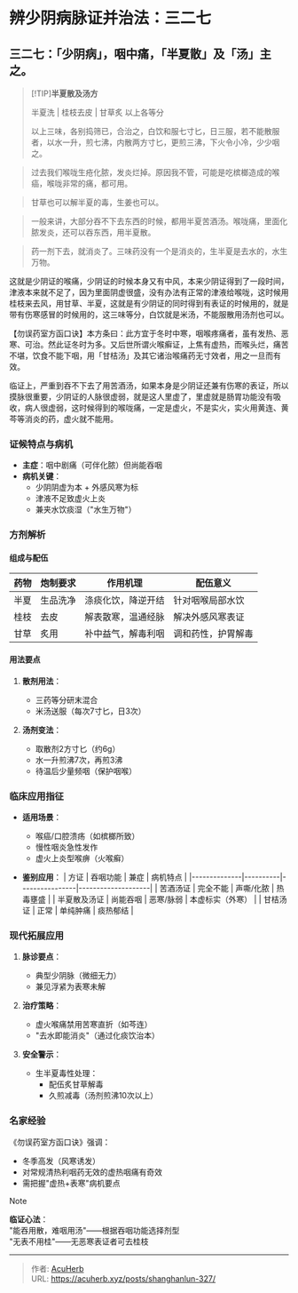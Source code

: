 # 辨少阴病脉证并治法：三二七


## 三二七：「少阴病」，咽中痛，「半夏散」及「汤」主之。

<!--more-->

> [!TIP]**半夏散及汤方**
>
> 半夏洗 | 桂枝去皮 | 甘草炙 以上各等分
>
> 以上三味，各别捣筛已，合治之，白饮和服七寸匕，日三服，若不能散服者，以水一升，煎七沸，内散两方寸匕，更煎三沸，下火令小冷，少少咽之。

> 过去我们喉咙生疮化脓，发炎烂掉。原因我不管，可能是吃槟榔造成的喉癌，喉咙非常的痛，都可用。

> 甘草也可以解半夏的毒，生姜也可以。

> 一般来讲，大部分吞不下去东西的时候，都用半夏苦酒汤。喉咙痛，里面化脓发炎，还可以吞东西，用半夏散。

> 药一剂下去，就消炎了。三味药没有一个是消炎的，生半夏是去水的，水生万物。

这就是少阴证的喉痛，少阴证的时候本身又有中风，本来少阴证得到了一段时间，津液本来就不足了，因为里面阴虚很盛，没有办法有正常的津液给喉咙，这时候用桂枝来去风，用甘草、半夏，这就是有少阴证的同时得到有表证的时候用的，就是带有伤寒感冒的时候用的，这三味等分，白饮就是米汤，不能服散用汤剂也可以。

【勿误药室方函口诀】本方条曰：此方宜于冬时中寒，咽喉疼痛者，虽有发热、恶寒、可治。然此证冬时为多。又后世所谓火喉癣证，上焦有虚热，而喉头烂，痛苦不堪，饮食不能下咽，用「甘桔汤」及其它诸治喉痛药无寸效者，用之一旦而有效。

临证上，严重到吞不下去了用苦酒汤，如果本身是少阴证还兼有伤寒的表证，所以摸脉很重要，少阴证的人脉很虚弱，就是这人里虚了，里虚就是肠胃功能没有吸收，病人很虚弱，这时候得到的喉咙痛，一定是虚火，不是实火，实火用黄连、黄芩等消炎的药，虚火就不能用。

### 证候特点与病机
- **主症**：咽中剧痛（可伴化脓）但尚能吞咽
- **病机关键**：
  - 少阴阴虚为本 + 外感风寒为标
  - 津液不足致虚火上炎
  - 兼夹水饮痰湿（"水生万物"）

### 方剂解析
#### 组成与配伍
| 药物   | 炮制要求 | 作用机理               | 配伍意义           |
|--------|----------|------------------------|--------------------|
| 半夏   | 生品洗净 | 涤痰化饮，降逆开结     | 针对咽喉局部水饮   |
| 桂枝   | 去皮     | 解表散寒，温通经脉     | 解决外感风寒表证   |
| 甘草   | 炙用     | 补中益气，解毒利咽     | 调和药性，护胃解毒 |

#### 用法要点
1. **散剂用法**：
   - 三药等分研末混合
   - 米汤送服（每次7寸匕，日3次）

2. **汤剂变法**：
   - 取散剂2方寸匕（约6g）
   - 水一升煎沸7次，再煎3沸
   - 待温后少量频咽（保护咽喉）

### 临床应用指征
- **适用场景**：
  - 喉癌/口腔溃疡（如槟榔所致）
  - 慢性咽炎急性发作
  - 虚火上炎型喉痹（火喉癣）

- **鉴别应用**：
  | 方证         | 吞咽功能 | 兼症           | 病机特点           |
  |--------------|----------|----------------|--------------------|
  | 苦酒汤证     | 完全不能 | 声嘶/化脓      | 热毒壅盛          |
  | 半夏散及汤证 | 尚能吞咽 | 恶寒/脉弱      | 本虚标实（外寒）  |
  | 甘桔汤证     | 正常     | 单纯肿痛       | 痰热郁结          |

### 现代拓展应用
1. **脉诊要点**：
   - 典型少阴脉（微细无力）
   - 兼见浮紧为表寒未解

2. **治疗策略**：
   - 虚火喉痛禁用苦寒直折（如芩连）
   - "去水即能消炎"（通过化痰饮治本）

3. **安全警示**：
   - 生半夏毒性处理：
     - 配伍炙甘草解毒
     - 久煎减毒（汤剂煎沸10次以上）

### 名家经验
《勿误药室方函口诀》强调：
- 冬季高发（风寒诱发）
- 对常规清热利咽药无效的虚热咽痛有奇效
- 需把握"虚热+表寒"病机要点

> [!NOTE]  
> **临证心法**：  
> "能吞用散，难咽用汤"——根据吞咽功能选择剂型  
> "无表不用桂"——无恶寒表证者可去桂枝

---

> 作者: [AcuHerb](https://acuherb.xyz)  
> URL: https://acuherb.xyz/posts/shanghanlun-327/  

